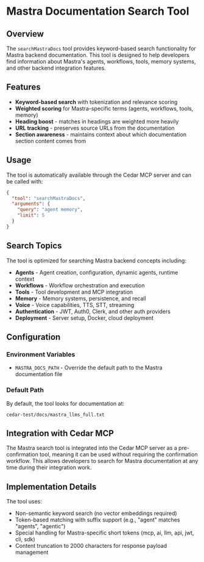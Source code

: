 # Mastra Documentation Search Tool

## Overview

The `searchMastraDocs` tool provides keyword-based search functionality for Mastra backend documentation. This tool is designed to help developers find information about Mastra's agents, workflows, tools, memory systems, and other backend integration features.

## Features

- **Keyword-based search** with tokenization and relevance scoring
- **Weighted scoring** for Mastra-specific terms (agents, workflows, tools, memory)
- **Heading boost** - matches in headings are weighted more heavily
- **URL tracking** - preserves source URLs from the documentation
- **Section awareness** - maintains context about which documentation section content comes from

## Usage

The tool is automatically available through the Cedar MCP server and can be called with:

```json
{
  "tool": "searchMastraDocs",
  "arguments": {
    "query": "agent memory",
    "limit": 5
  }
}
```

## Search Topics

The tool is optimized for searching Mastra backend concepts including:

- **Agents** - Agent creation, configuration, dynamic agents, runtime context
- **Workflows** - Workflow orchestration and execution
- **Tools** - Tool development and MCP integration
- **Memory** - Memory systems, persistence, and recall
- **Voice** - Voice capabilities, TTS, STT, streaming
- **Authentication** - JWT, Auth0, Clerk, and other auth providers
- **Deployment** - Server setup, Docker, cloud deployment

## Configuration

### Environment Variables

- `MASTRA_DOCS_PATH` - Override the default path to the Mastra documentation file

### Default Path

By default, the tool looks for documentation at:
```
cedar-test/docs/mastra_llms_full.txt
```

## Integration with Cedar MCP

The Mastra search tool is integrated into the Cedar MCP server as a pre-confirmation tool, meaning it can be used without requiring the confirmation workflow. This allows developers to search for Mastra documentation at any time during their integration work.

## Implementation Details

The tool uses:
- Non-semantic keyword search (no vector embeddings required)
- Token-based matching with suffix support (e.g., "agent" matches "agents", "agentic")
- Special handling for Mastra-specific short tokens (mcp, ai, llm, api, jwt, cli, sdk)
- Content truncation to 2000 characters for response payload management